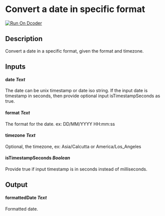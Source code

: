# Convert a date in specific format
[![Run On Dcoder](https://static-content.dcoder.tech/dcoder-assets/run-on-dcoder.svg)](https://code.dcoder.tech/feed/project/6154ce90ee9d4c7b9a6403d4)

## Description
Convert a date in a specific format, given the format and timezone.

## Inputs
#### **date**  *Text*
The date can be unix timestamp or date  iso string. If the input date is timestamp in seconds, then provide optional input isTimestampSeconds as true.
#### **format**  *Text*
The format for the date. ex: DD/MM/YYYY HH:mm:ss
#### **timezone**  *Text*
Optional, the timezone, ex: Asia/Calcutta or America/Los_Angeles
#### **isTimestampSeconds**  *Boolean*
Provide true if input timestamp is in seconds instead of milliseconds.

## Output
#### **formattedDate**  *Text*
Formatted date.

